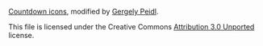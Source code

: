 [Countdown icons](https://commons.wikimedia.org/wiki/File:Simpleicons_Business_stopwatch.svg), modified by [Gergely Peidl](https://peidl.net/).

This file is licensed under the Creative Commons [Attribution 3.0 Unported](https://creativecommons.org/licenses/by/3.0/deed.en) license.